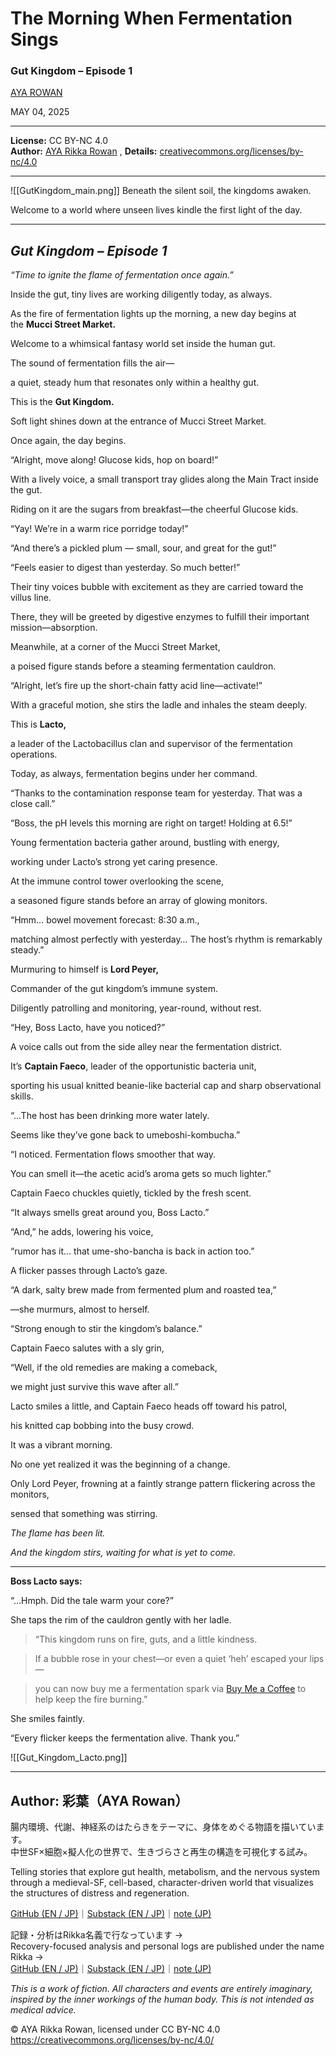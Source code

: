 # The Morning When Fermentation Sings

### Gut Kingdom – Episode 1

[AYA ROWAN](https://substack.com/@ayarowan)

MAY 04, 2025

---
**License:** CC BY-NC 4.0  
**Author:** [AYA Rikka Rowan](https://github.com/noetic-loop)  ,
**Details:** [creativecommons.org/licenses/by-nc/4.0](https://creativecommons.org/licenses/by-nc/4.0/)

---
![[GutKingdom_main.png]]
Beneath the silent soil, the kingdoms awaken. 

Welcome to a world where unseen lives kindle the first light of the day.

---
## _**Gut Kingdom – Episode 1**_

_“Time to ignite the flame of fermentation once again.”_

Inside the gut, tiny lives are working diligently today, as always.

As the fire of fermentation lights up the morning, a new day begins at the **Mucci Street Market.**

Welcome to a whimsical fantasy world set inside the human gut.

The sound of fermentation fills the air—

a quiet, steady hum that resonates only within a healthy gut.

This is the **Gut Kingdom.**

Soft light shines down at the entrance of Mucci Street Market.

Once again, the day begins.

“Alright, move along! Glucose kids, hop on board!”

With a lively voice, a small transport tray glides along the Main Tract inside the gut.

Riding on it are the sugars from breakfast—the cheerful Glucose kids.

“Yay! We’re in a warm rice porridge today!”

“And there’s a pickled plum — small, sour, and great for the gut!”

“Feels easier to digest than yesterday. So much better!”

Their tiny voices bubble with excitement as they are carried toward the villus line.

There, they will be greeted by digestive enzymes to fulfill their important mission—absorption.

Meanwhile, at a corner of the Mucci Street Market,

a poised figure stands before a steaming fermentation cauldron.

“Alright, let’s fire up the short-chain fatty acid line—activate!”

With a graceful motion, she stirs the ladle and inhales the steam deeply.

This is **Lacto,**

a leader of the Lactobacillus clan and supervisor of the fermentation operations.

Today, as always, fermentation begins under her command.

“Thanks to the contamination response team for yesterday. That was a close call.”

“Boss, the pH levels this morning are right on target! Holding at 6.5!”

Young fermentation bacteria gather around, bustling with energy,

working under Lacto’s strong yet caring presence.

At the immune control tower overlooking the scene,

a seasoned figure stands before an array of glowing monitors.

“Hmm… bowel movement forecast: 8:30 a.m.,

matching almost perfectly with yesterday… The host’s rhythm is remarkably steady.”

Murmuring to himself is **Lord Peyer,**

Commander of the gut kingdom’s immune system.

Diligently patrolling and monitoring, year-round, without rest.

“Hey, Boss Lacto, have you noticed?”

A voice calls out from the side alley near the fermentation district.

It’s **Captain Faeco**, leader of the opportunistic bacteria unit,

sporting his usual knitted beanie-like bacterial cap and sharp observational skills.

“…The host has been drinking more water lately.

Seems like they’ve gone back to umeboshi-kombucha.”

“I noticed. Fermentation flows smoother that way.

You can smell it—the acetic acid’s aroma gets so much lighter.”

Captain Faeco chuckles quietly, tickled by the fresh scent.

“It always smells great around you, Boss Lacto.”

“And,” he adds, lowering his voice,

“rumor has it… that ume-sho-bancha is back in action too.”

A flicker passes through Lacto’s gaze.

“A dark, salty brew made from fermented plum and roasted tea,”

—she murmurs, almost to herself.

“Strong enough to stir the kingdom’s balance.”

Captain Faeco salutes with a sly grin,

“Well, if the old remedies are making a comeback,

we might just survive this wave after all.”

Lacto smiles a little, and Captain Faeco heads off toward his patrol,

his knitted cap bobbing into the busy crowd.

It was a vibrant morning.

No one yet realized it was the beginning of a change.

Only Lord Peyer, frowning at a faintly strange pattern flickering across the monitors,

sensed that something was stirring.

_The flame has been lit._

_And the kingdom stirs, waiting for what is yet to come._

---

**Boss Lacto says:**

“…Hmph. Did the tale warm your core?”

She taps the rim of the cauldron gently with her ladle.

> “This kingdom runs on fire, guts, and a little kindness.

> If a bubble rose in your chest—or even a quiet ‘heh’ escaped your lips—

> you can now buy me a fermentation spark via [Buy Me a Coffee](https://buymeacoffee.com/ayarikkarowan) to help keep the fire burning.”

She smiles faintly.

“Every flicker keeps the fermentation alive. Thank you.”

<!-- Optional disclaimer -->
<!-- _Note: This is a character message from the world of “Gutto Kingdom.” Support is always welcome, but entirely optional._ -->
![[Gut_Kingdom_Lacto.png]]

---

## Author: 彩葉（AYA Rowan）

腸内環境、代謝、神経系のはたらきをテーマに、身体をめぐる物語を描いています。  
中世SF×細胞×擬人化の世界で、生きづらさと再生の構造を可視化する試み。

Telling stories that explore gut health, metabolism, and the nervous system  
through a medieval-SF, cell-based, character-driven world that visualizes the structures of distress and regeneration.

[GitHub (EN / JP)](https://github.com/noetic-loop/Gut_Kingdom)｜[Substack (EN / JP)](https://ayarowan.substack.com/)｜[note (JP)](https://note.com/ranunculus202504)

記録・分析はRikka名義で行なっています →  
Recovery-focused analysis and personal logs are published under the name Rikka →  
[GitHub (EN / JP)](https://github.com/noetic-loop/Rikka)｜[Substack (EN / JP)](https://substack.com/@rikkarikka)｜[note (JP)](https://note.com/rikka202505)

_This is a work of fiction. All characters and events are entirely imaginary, inspired by the inner workings of the human body. This is not intended as medical advice._


© AYA Rikka Rowan, licensed under CC BY-NC 4.0  
https://creativecommons.org/licenses/by-nc/4.0/